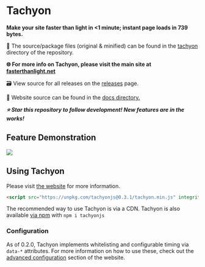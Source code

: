 # Tachyon

**Make your site faster than light in <1 minute; instant page loads in 739 bytes.**

🧰 The source/package files (original & minified) can be found in the [tachyon](https://github.com/weebney/tachyon/blob/main/tachyon/) directory of the repository.

**🌐 For more info on Tachyon, please visit the main site at [fasterthanlight.net](https://fasterthanlight.net)**

🗃 View source for all releases on the [releases](https://github.com/weebney/tachyon/releases) page.

📌 Website source can be found in the [docs directory.](https://github.com/weebney/tachyon/tree/main/docs) 

***⭐ Star this repository to follow development! New features are in the works!***

## Feature Demonstration

![](https://github.com/weebney/tachyon/blob/main/docs/public/tachyonDemo.gif?raw=true)

## Using Tachyon

Please visit [the website](https://fasterthanlight.net/) for more information.


```html
<script src="https://unpkg.com/tachyonjs@0.3.1/tachyon.min.js" integrity="sha384-umSCiduUXC3WjlGsseGIEmhM6tRFPRIGLWINkZ/s7v/ql175CtYIh1c7C0SrUx3s" type="module" crossorigin data-tachyon defer></script>
```
The recommended way to use Tachyon is via a CDN. Tachyon is also available [via npm](https://www.npmjs.com/package/tachyonjs) with `npm i tachyonjs` 

### Configuration

As of 0.2.0, Tachyon implements whitelisting and configurable timing via `data-*` attributes. For more information on how to use these, check out the [advanced configuration](https://fasterthanlight.net/#advanced-configuration) section of the website.